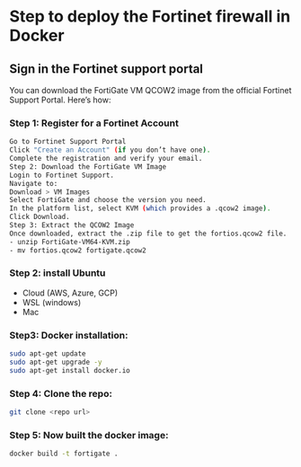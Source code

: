 # Step to deploy the Fortinet firewall in Docker

## Sign in the Fortinet support portal
You can download the FortiGate VM QCOW2 image from the official Fortinet Support Portal. Here’s how:

### Step 1: Register for a Fortinet Account
```bash
Go to Fortinet Support Portal
Click "Create an Account" (if you don’t have one).
Complete the registration and verify your email.
Step 2: Download the FortiGate VM Image
Login to Fortinet Support.
Navigate to:
Download > VM Images
Select FortiGate and choose the version you need.
In the platform list, select KVM (which provides a .qcow2 image).
Click Download.
Step 3: Extract the QCOW2 Image
Once downloaded, extract the .zip file to get the fortios.qcow2 file.
- unzip FortiGate-VM64-KVM.zip
- mv fortios.qcow2 fortigate.qcow2
```
### Step 2: install Ubuntu
- Cloud (AWS, Azure, GCP)
- WSL (windows)
- Mac

### Step3: Docker installation:
```bash
sudo apt-get update
sudo apt-get upgrade -y
sudo apt-get install docker.io
```
### Step 4: Clone the repo:
```bash
git clone <repo url>
```
### Step 5: Now built the docker image:
```bash
docker build -t fortigate .
